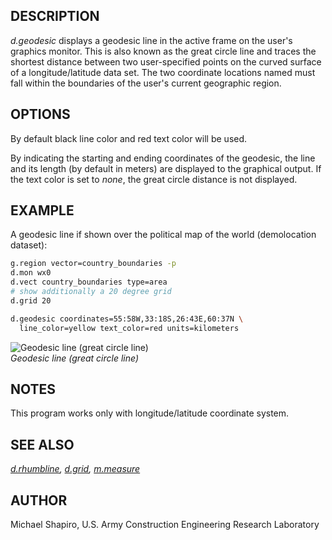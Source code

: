 ## DESCRIPTION

*d.geodesic* displays a geodesic line in the active frame on the user's
graphics monitor. This is also known as the great circle line and traces
the shortest distance between two user-specified points on the curved
surface of a longitude/latitude data set. The two coordinate locations
named must fall within the boundaries of the user's current geographic
region.

## OPTIONS

By default black line color and red text color will be used.

By indicating the starting and ending coordinates of the geodesic, the
line and its length (by default in meters) are displayed to the
graphical output. If the text color is set to *none*, the great circle
distance is not displayed.

## EXAMPLE

A geodesic line if shown over the political map of the world
(demolocation dataset):

```sh
g.region vector=country_boundaries -p
d.mon wx0
d.vect country_boundaries type=area
# show additionally a 20 degree grid
d.grid 20

d.geodesic coordinates=55:58W,33:18S,26:43E,60:37N \
  line_color=yellow text_color=red units=kilometers
```

<img src="d_geodesic.png" data-border="1"
alt="Geodesic line (great circle line)" />  
*Geodesic line (great circle line)*

## NOTES

This program works only with longitude/latitude coordinate system.

## SEE ALSO

*[d.rhumbline](d.rhumbline.md), [d.grid](d.grid.md),
[m.measure](m.measure.md)*

## AUTHOR

Michael Shapiro, U.S. Army Construction Engineering Research Laboratory
